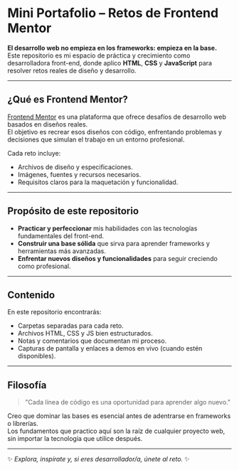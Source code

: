 # Mini Portafolio – Retos de Frontend Mentor

**El desarrollo web no empieza en los frameworks: empieza en la base.**  
Este repositorio es mi espacio de práctica y crecimiento como desarrolladora front-end, donde aplico **HTML**, **CSS** y **JavaScript** para resolver retos reales de diseño y desarrollo.

---

## ¿Qué es Frontend Mentor?
[Frontend Mentor](https://www.frontendmentor.io/) es una plataforma que ofrece desafíos de desarrollo web basados en diseños reales.  
El objetivo es recrear esos diseños con código, enfrentando problemas y decisiones que simulan el trabajo en un entorno profesional.

Cada reto incluye:
- Archivos de diseño y especificaciones.
- Imágenes, fuentes y recursos necesarios.
- Requisitos claros para la maquetación y funcionalidad.

---

## Propósito de este repositorio
- **Practicar y perfeccionar** mis habilidades con las tecnologías fundamentales del front-end.
- **Construir una base sólida** que sirva para aprender frameworks y herramientas más avanzadas.
- **Enfrentar nuevos diseños y funcionalidades** para seguir creciendo como profesional.

---

## Contenido
En este repositorio encontrarás:
- Carpetas separadas para cada reto.
- Archivos HTML, CSS y JS bien estructurados.
- Notas y comentarios que documentan mi proceso.
- Capturas de pantalla y enlaces a demos en vivo (cuando estén disponibles).

---

## Filosofía
> "Cada línea de código es una oportunidad para aprender algo nuevo."

Creo que dominar las bases es esencial antes de adentrarse en frameworks o librerías.  
Los fundamentos que practico aquí son la raíz de cualquier proyecto web, sin importar la tecnología que utilice después.

---

✨ *Explora, inspírate y, si eres desarrollador/a, únete al reto.* ✨